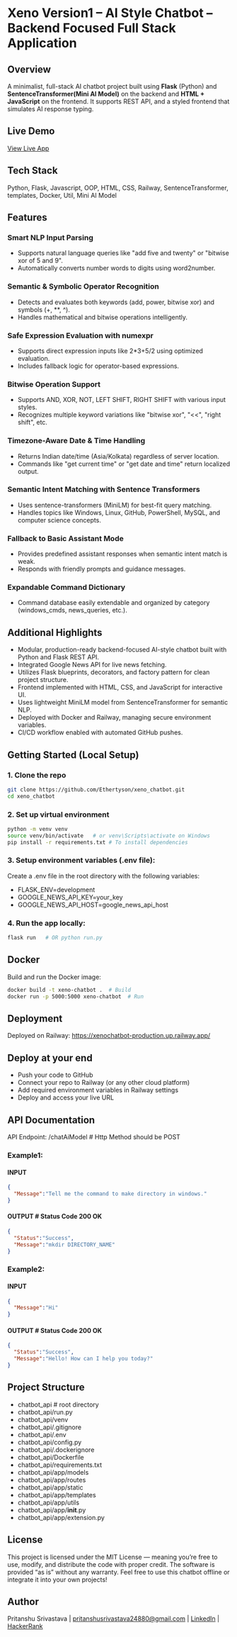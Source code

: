 # Xeno Version1 – AI Style Chatbot – Backend Focused Full Stack Application

## Overview
A minimalist, full-stack AI chatbot project built using **Flask** (Python) and **SentenceTransformer(Mini AI Model)** on the backend and **HTML + JavaScript** on the frontend. It supports REST API, and a styled frontend that simulates AI response typing.

## Live Demo
[View Live App](https://xenochatbot-production.up.railway.app/)

## Tech Stack
Python, Flask, Javascript, OOP, HTML, CSS, Railway, SentenceTransformer, templates, Docker, Util, Mini AI Model

## Features
### Smart NLP Input Parsing
- Supports natural language queries like "add five and twenty" or "bitwise xor of 5 and 9".
- Automatically converts number words to digits using word2number.

### Semantic & Symbolic Operator Recognition
- Detects and evaluates both keywords (add, power, bitwise xor) and symbols (+, **, ^).
- Handles mathematical and bitwise operations intelligently.

### Safe Expression Evaluation with numexpr
- Supports direct expression inputs like 2*3+5/2 using optimized evaluation.
- Includes fallback logic for operator-based expressions.

### Bitwise Operation Support
- Supports AND, XOR, NOT, LEFT SHIFT, RIGHT SHIFT with various input styles.
- Recognizes multiple keyword variations like "bitwise xor", "<<", "right shift", etc.

### Timezone-Aware Date & Time Handling
- Returns Indian date/time (Asia/Kolkata) regardless of server location.
- Commands like "get current time" or "get date and time" return localized output.

### Semantic Intent Matching with Sentence Transformers
- Uses sentence-transformers (MiniLM) for best-fit query matching.
- Handles topics like Windows, Linux, GitHub, PowerShell, MySQL, and computer science concepts.

### Fallback to Basic Assistant Mode
- Provides predefined assistant responses when semantic intent match is weak.
- Responds with friendly prompts and guidance messages.

### Expandable Command Dictionary
- Command database easily extendable and organized by category (windows_cmds, news_queries, etc.).

## Additional Highlights
- Modular, production-ready backend-focused AI-style chatbot built with Python and Flask REST API.
- Integrated Google News API for live news fetching.
- Utilizes Flask blueprints, decorators, and factory pattern for clean project structure.
- Frontend implemented with HTML, CSS, and JavaScript for interactive UI.
- Uses lightweight MiniLM model from SentenceTransformer for semantic NLP.
- Deployed with Docker and Railway, managing secure environment variables.
- CI/CD workflow enabled with automated GitHub pushes.

## Getting Started (Local Setup)
### 1. Clone the repo
```bash
git clone https://github.com/Ethertyson/xeno_chatbot.git
cd xeno_chatbot
```

### 2. Set up virtual environment
```bash
python -m venv venv
source venv/bin/activate   # or venv\Scripts\activate on Windows
pip install -r requirements.txt # To install dependencies
```

### 3. Setup environment variables (.env file):
Create a .env file in the root directory with the following variables:
- FLASK_ENV=development
- GOOGLE_NEWS_API_KEY=your_key
- GOOGLE_NEWS_API_HOST=google_news_api_host

### 4. Run the app locally:
```bash
flask run	# OR python run.py
```

## Docker
Build and run the Docker image:
```bash
docker build -t xeno-chatbot .  # Build
docker run -p 5000:5000 xeno-chatbot  # Run
```
## Deployment
Deployed on Railway: https://xenochatbot-production.up.railway.app/

## Deploy at your end
- Push your code to GitHub
- Connect your repo to Railway (or any other cloud platform)
- Add required environment variables in Railway settings
- Deploy and access your live URL

## API Documentation
API Endpoint: /chatAiModel  # Http Method should be POST
### Example1:
#### INPUT
```json
{
  "Message":"Tell me the command to make directory in windows."
}
```
#### OUTPUT    # Status Code 200 OK
```json
{
  "Status":"Success",
  "Message":"mkdir DIRECTORY_NAME"
}
```
### Example2:
#### INPUT
```json
{
  "Message":"Hi"
}
```
#### OUTPUT    # Status Code 200 OK
```json
{
  "Status":"Success",
  "Message":"Hello! How can I help you today?"
}
```

## Project Structure
- chatbot_api        # root directory
- chatbot_api/run.py
- chatbot_api/venv
- chatbot_api/.gitignore
- chatbot_api/.env
- chatbot_api/config.py
- chatbot_api/.dockerignore
- chatbot_api/Dockerfile
- chatbot_api/requirements.txt
- chatbot_api/app/models
- chatbot_api/app/routes
- chatbot_api/app/static
- chatbot_api/app/templates
- chatbot_api/app/utils
- chatbot_api/app/__init__.py
- chatbot_api/app/extension.py

## License
This project is licensed under the MIT License — meaning you’re free to use, modify, and distribute the code with proper credit. The software is provided “as is” without any warranty. Feel free to use this chatbot offline or integrate it into your own projects!

## Author
Pritanshu Srivastava | pritanshusrivastava24880@gmail.com | [LinkedIn](https://www.linkedin.com/in/pritanshu-srivastava-59aaa7226/) | [HackerRank](hackerrank.com/profile/pritanshusrivas1)
